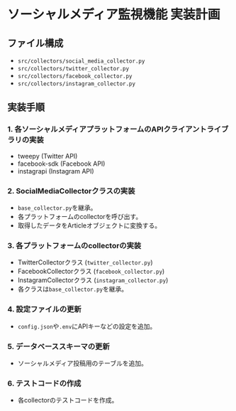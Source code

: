 # ソーシャルメディア監視機能 実装計画

## ファイル構成

- `src/collectors/social_media_collector.py`
- `src/collectors/twitter_collector.py`
- `src/collectors/facebook_collector.py`
- `src/collectors/instagram_collector.py`

## 実装手順

### 1. 各ソーシャルメディアプラットフォームのAPIクライアントライブラリの実装

- tweepy (Twitter API)
- facebook-sdk (Facebook API)
- instagrapi (Instagram API)

### 2. SocialMediaCollectorクラスの実装

- `base_collector.py`を継承。
- 各プラットフォームのcollectorを呼び出す。
- 取得したデータをArticleオブジェクトに変換する。

### 3. 各プラットフォームのcollectorの実装

- TwitterCollectorクラス (`twitter_collector.py`)
- FacebookCollectorクラス (`facebook_collector.py`)
- InstagramCollectorクラス (`instagram_collector.py`)
- 各クラスは`base_collector.py`を継承。

### 4. 設定ファイルの更新

- `config.json`や`.env`にAPIキーなどの設定を追加。

### 5. データベーススキーマの更新

- ソーシャルメディア投稿用のテーブルを追加。

### 6. テストコードの作成

- 各collectorのテストコードを作成。